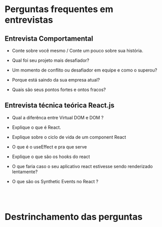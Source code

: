 # Perguntas frequentes em entrevistas

## Entrevista Comportamental

- Conte sobre você mesmo / Conte um pouco sobre sua história.

- Qual foi seu projeto mais desafiador?

- Um momento de conflito ou desafiador em equipe e como o superou?

- Porque está saindo da sua empresa atual?

- Quais são seus pontos fortes e ontos fracos?



## Entrevista técnica teórica React.js

- Qual a diferênca entre Virtual DOM e DOM ?

- Explique o que é React.

- Explique sobre o ciclo de vida de um component React

- O que é o useEffect e pra que serve

- Explique o que são os hooks do react

- O que faria caso o seu aplicativo react estivesse sendo renderizado lentamente?

-  O que são os Synthetic Events no React ?


<br><br>

 
# Destrinchamento das perguntas








